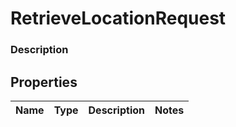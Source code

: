 
# RetrieveLocationRequest

### Description



## Properties
Name | Type | Description | Notes
------------ | ------------- | ------------- | -------------



